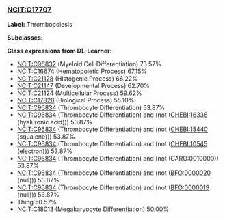
### [NCIT:C17707](http://purl.obolibrary.org/obo/NCIT_C17707)
**Label:** Thrombopoiesis

**Subclasses:** 

**Class expressions from DL-Learner:**

- [NCIT:C96832](http://purl.obolibrary.org/obo/NCIT_C96832) (Myeloid Cell Differentiation) 73.57%
- [NCIT:C16674](http://purl.obolibrary.org/obo/NCIT_C16674) (Hematopoietic Process) 67.15%
- [NCIT:C21128](http://purl.obolibrary.org/obo/NCIT_C21128) (Histogenic Process) 66.22%
- [NCIT:C21147](http://purl.obolibrary.org/obo/NCIT_C21147) (Developmental Process) 62.70%
- [NCIT:C21124](http://purl.obolibrary.org/obo/NCIT_C21124) (Multicellular Process) 59.62%
- [NCIT:C17828](http://purl.obolibrary.org/obo/NCIT_C17828) (Biological Process) 55.10%
- [NCIT:C96834](http://purl.obolibrary.org/obo/NCIT_C96834) (Thrombocyte Differentiation) 53.87%
- [NCIT:C96834](http://purl.obolibrary.org/obo/NCIT_C96834) (Thrombocyte Differentiation) and (not ([CHEBI:16336](http://purl.obolibrary.org/obo/CHEBI_16336) (hyaluronic acid))) 53.87%
- [NCIT:C96834](http://purl.obolibrary.org/obo/NCIT_C96834) (Thrombocyte Differentiation) and (not ([CHEBI:15440](http://purl.obolibrary.org/obo/CHEBI_15440) (squalene))) 53.87%
- [NCIT:C96834](http://purl.obolibrary.org/obo/NCIT_C96834) (Thrombocyte Differentiation) and (not ([CHEBI:10545](http://purl.obolibrary.org/obo/CHEBI_10545) (electron))) 53.87%
- [NCIT:C96834](http://purl.obolibrary.org/obo/NCIT_C96834) (Thrombocyte Differentiation) and (not (CARO:0010000)) 53.87%
- [NCIT:C96834](http://purl.obolibrary.org/obo/NCIT_C96834) (Thrombocyte Differentiation) and (not ([BFO:0000020](http://purl.obolibrary.org/obo/BFO_0000020) (null))) 53.87%
- [NCIT:C96834](http://purl.obolibrary.org/obo/NCIT_C96834) (Thrombocyte Differentiation) and (not ([BFO:0000019](http://purl.obolibrary.org/obo/BFO_0000019) (null))) 53.87%
- Thing 50.57%
- [NCIT:C18013](http://purl.obolibrary.org/obo/NCIT_C18013) (Megakaryocyte Differentiation) 50.00%


